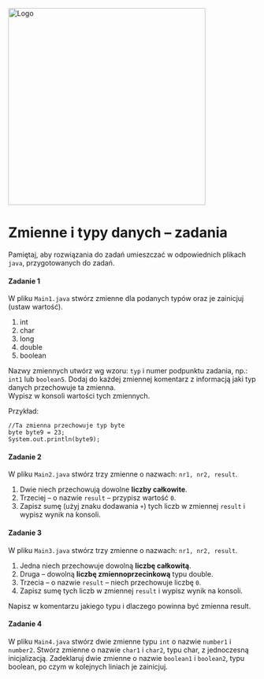 <img alt="Logo" src="http://coderslab.pl/svg/logo-coderslab.svg" width="400">

#  Zmienne i typy danych – zadania

Pamiętaj, aby rozwiązania do zadań umieszczać w odpowiednich plikach `java`, przygotowanych do zadań.  

#### Zadanie 1
W pliku `Main1.java` stwórz zmienne dla podanych typów oraz je zainicjuj (ustaw wartość). 


1. int
2. char
3. long
4. double
5. boolean

Nazwy zmiennych utwórz wg wzoru: `typ` i numer podpunktu zadania, np.: `int1` lub `boolean5`.
Dodaj do każdej zmiennej komentarz z informacją jaki typ danych przechowuje ta zmienna.  
Wypisz w konsoli wartości tych zmiennych.  


Przykład:
```
//Ta zmienna przechowuje typ byte
byte byte9 = 23;
System.out.println(byte9);
```

#### Zadanie 2
W pliku `Main2.java` stwórz trzy zmienne o nazwach: `nr1, nr2, result`.

1. Dwie niech przechowują dowolne **liczby całkowite**.
2. Trzeciej – o nazwie `result` – przypisz wartość `0`.
3. Zapisz sumę (użyj znaku dodawania `+`) tych liczb w zmiennej `result` i wypisz wynik na konsoli.  


#### Zadanie 3
W pliku `Main3.java` stwórz trzy zmienne o nazwach: `nr1, nr2, result`.

1. Jedna niech przechowuje dowolną **liczbę całkowitą**.
2. Druga – dowolną **liczbę zmiennoprzecinkową** typu double.
3. Trzecia – o nazwie `result` – niech przechowuje liczbę `0`.
4. Zapisz sumę tych liczb w zmiennej `result` i wypisz wynik na konsoli.


Napisz w komentarzu jakiego typu i dlaczego powinna być zmienna result.


#### Zadanie 4
W pliku `Main4.java` stwórz dwie zmienne typu `int` o nazwie `number1` i `number2`.
Stwórz zmienne o nazwie `char1` i `char2`, typu char, z jednoczesną inicjalizacją.
Zadeklaruj dwie zmienne o nazwie `boolean1` i `boolean2`, typu boolean, po czym w kolejnych liniach je zainicjuj.

